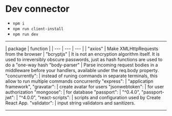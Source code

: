 # Dev connector 


- `npm i`
- `npm run client-install`
- `npm run dev` 
___
| package | function |
| --- | --- | --- |
| "axios" | Make XMLHttpRequests from the browser | 
"bcryptjs" | It is not an encryption algorithm itself. It is used to irreversibly obscure passwords, just as hash functions are used to do a "one-way hash 
"body-parser" | Parse incoming request bodies in a middleware before your handlers, available under the req.body property. 
"concurrently": | instead of runing commands in separate terminals, this allow to run multiple commands concurrently 
"express": | "applicatipn framework", 
"gravatar": | create avatar for users
"jsonwebtoken": | for user authorization 
"mongoose": | for database 
"passport": | "^0.4.0",
"passport-jwt": | "^4.0.0",
"react-scripts": | scripts and configuration used by Create React App.
"validator": | input string validators and sanitizers.

---